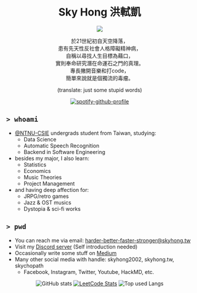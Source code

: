 <h1 align="center">Sky Hong 洪軾凱</h1>

<div align="center">

![](https://komarev.com/ghpvc/?username=skyhong2002&style=flat-square)

於21世紀初自天空降落，  
患有先天性反社會人格障礙精神病，  
自稱以尋找人生目標為藉口，  
實則奉命研究潛在命運石之門的真理。  
專長撇開音樂和打code，  
簡單來說就是個獨流的毒瘤。

(translate: just some stupid words)

[![spotify-github-profile](https://spotify-github-profile.vercel.app/api/view?uid=nq80zcv293n9jzmoref7rlp1a&cover_image=false&theme=default&show_offline=false&background_color=001483&bar_color=53b14f&bar_color_cover=false)](https://open.spotify.com/playlist/23qd3lDD1bNPy35LbUuahz?si=379cd970281547f3)

</div>


## `> whoami`

- [@NTNU-CSIE](https://github.com/NTNU-CSIE) undergrads student from Taiwan, studying:
    - Data Science
    - Automatic Speech Recognition
    - Backend in Software Engineering
- besides my major, I also learn:
    - Statistics
    - Economics
    - Music Theories
    - Project Management
- and having deep affection for: 
    - JRPG/retro games
    - Jazz & OST musics
    - Dystopia & sci-fi works

## `> pwd`

- You can reach me via email: harder-better-faster-stronger@skyhong.tw
- Visit my [Discord server](https://discord.gg/9BbYCXaEVd) (Self introduction needed)
- Occasionally write some stuff on [Medium](https://medium.com/@skyhong2002)
- Many other social media with handle: skyhong2002, skyhong.tw, skychopath
    - Facebook, Instagram, Twitter, Youtube, HackMD, etc.

<div align="center">

![GitHub stats](https://github-readme-stats.vercel.app/api?username=skyhong2002&show_icons=true&locale=en)
[![LeetCode Stats](https://leetcard.jacoblin.cool/skyhong2002?theme=light&font=Ubuntu)](https://leetcard.jacoblin.cool/)
![Top used Langs](https://github-readme-stats.vercel.app/api/top-langs/?username=skyhong2002&hide=html&langs_count=10&layout=compact)
    
</div>
